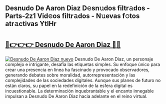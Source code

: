 ## Desnudo De Aaron Diaz D𝚎sn𝚞dos filtr𝚊dos - Parts-2z1 Vid𝚎os filtr𝚊dos - N𝚞evas f𝚘tos atr𝚊ctivas YtIHr

# <h2><a href="http://mbbqyf8.tromn.icu/?c=Desnudo+De+Aaron+Diaz">🔗👉👉👉 Desnudo De Aaron Diaz 🔗🔗</a></h2>

[![Desnudo De Aaron Diaz nuevo](https://i.imgur.com/pEAQMta.gif)](http://mbbqyf8.tromn.icu/?c=Desnudo+De+Aaron+Diaz)
Desnudo De Aaron Diaz, un personaje complejo e intrigante, desafía las etiquetas simples. Su enfoque único para crear una presencia en línea ha fascinado y provocado observadores, generando debates sobre moralidad, autorrepresentación y las complejidades de las sociedades digitales. Aunque sus planes de futuro no están claros, su papel en la redefinición de la esfera digital es incuestionable. La determinación inquebrantable y el encanto innegable impulsan a Desnudo De Aaron Diaz hacia adelante en el reino virtual.
